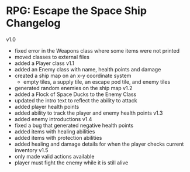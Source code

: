 # RPG: Escape the Space Ship Changelog
v1.0
- fixed error in the Weapons class where some items were not printed
- moved classes to external files
- added a Player class
v1.1
- added an Enemy class with name, health points and damage
- created a ship map on an x-y coordinate system
    - empty tiles, a supply tile, an escape pod tile, and enemy tiles
- generated random enemies on the ship map
v1.2
- added a Flock of Space Ducks to the Enemy Class
- updated the intro text to reflect the ability to attack
- added player health points
- added ability to track the player and enemy health points
v1.3
- added enemy introductions
v1.4
- fixed a bug that generated negative health points
- added items with healing abilities
- added items with protection abilities
- added healing and damage details for when the player checks current inventory
v1.5
- only made valid actions available
- player must fight the enemy while it is still alive
